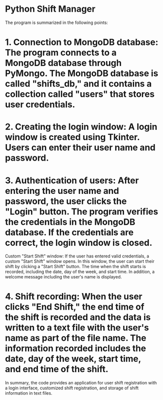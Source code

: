 # Python Shift Manager

The program is summarized in the following points:

# 1. Connection to MongoDB database: The program connects to a MongoDB database through PyMongo. The MongoDB database is called "shifts_db," and it contains a collection called "users" that stores user credentials.

# 2. Creating the login window: A login window is created using Tkinter. Users can enter their user name and password.

# 3. Authentication of users: After entering the user name and password, the user clicks the "Login" button. The program verifies the credentials in the MongoDB database. If the credentials are correct, the login window is closed.

Custom "Start Shift" window: If the user has entered valid credentials, a custom "Start Shift" window opens. In this window, the user can start their shift by clicking a "Start Shift" button. The time when the shift starts is recorded, including the date, day of the week, and start time. In addition, a welcome message including the user's name is displayed.

# 4. Shift recording: When the user clicks "End Shift," the end time of the shift is recorded and the data is written to a text file with the user's name as part of the file name. The information recorded includes the date, day of the week, start time, and end time of the shift.

In summary, the code provides an application for user shift registration with a login interface, customized shift registration, and storage of shift information in text files.
